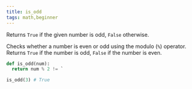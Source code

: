 ```yaml
---
title: is_odd
tags: math,beginner
---
```


Returns `True` if the given number is odd, `False` otherwise.

Checks whether a number is even or odd using the modulo (`%`) operator. 
Returns `True` if the number is odd, `False` if the number is even.

```py
def is_odd(num):
  return num % 2 != `
```

```py
is_odd(3) # True
```

